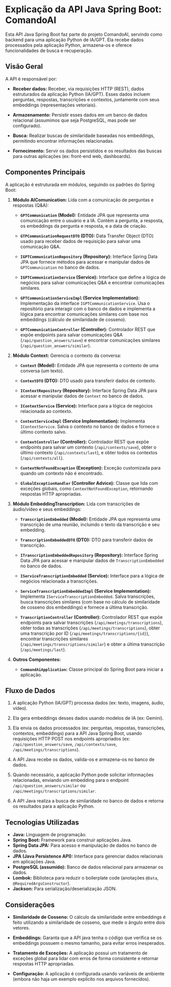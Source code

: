 # Explicação da API Java Spring Boot: ComandoAI

Esta API Java Spring Boot faz parte do projeto ComandoAI, servindo como backend para uma aplicação Python de IA/GPT. Ela recebe dados processados pela aplicação Python, armazena-os e oferece funcionalidades de busca e recuperação.

## Visão Geral

A API é responsável por:

*   **Receber dados:** Receber, via requisições HTTP (REST), dados estruturados da aplicação Python (IA/GPT). Esses dados incluem perguntas, respostas, transcrições e contextos, juntamente com seus embeddings (representações vetoriais).

*   **Armazenamento:** Persistir esses dados em um banco de dados relacional (assumimos que seja PostgreSQL, mas pode ser configurado).

*   **Busca:** Realizar buscas de similaridade baseadas nos embeddings, permitindo encontrar informações relacionadas.

*   **Fornecimento:** Servir os dados persistidos e os resultados das buscas para outras aplicações (ex: front-end web, dashboards).

## Componentes Principais

A aplicação é estruturada em módulos, seguindo os padrões do Spring Boot:

1.  **Módulo AIComunication:** Lida com a comunicação de perguntas e respostas (Q&A):

    *   **`GPTCommunication` (Model):** Entidade JPA que representa uma comunicação entre o usuário e a IA. Contém a pergunta, a resposta, os embeddings da pergunta e resposta, e a data de criação.

    *   **`GTPCommunicationRequestDTO` (DTO):** Data Transfer Object (DTO) usado para receber dados de requisição para salvar uma comunicação Q&A.

    *   **`IGPTCommunicationRepository` (Repository):** Interface Spring Data JPA que fornece métodos para acessar e manipular dados de `GPTCommunication` no banco de dados.

    *   **`IGPTCommunicationService` (Service):** Interface que define a lógica de negócios para salvar comunicações Q&A e encontrar comunicações similares.

    *   **`GPTCommunicationServiceImpl` (Service Implementation):** Implementação da interface `IGPTCommunicationService`.  Usa o repositório para interagir com o banco de dados e implementa a lógica para encontrar comunicações similares com base nos embeddings (cálculo de similaridade de cosseno).

    *   **`GPTCommunicationController` (Controller):** Controlador REST que expõe endpoints para salvar comunicações Q&A (`/api/question_answers/save`) e encontrar comunicações similares (`/api/question_answers/similar`).

2.  **Módulo Context:** Gerencia o contexto da conversa:

    *   **`Context` (Model):** Entidade JPA que representa o contexto de uma conversa (um texto).

    *   **`ContextDTO` (DTO):** DTO usado para transferir dados de contexto.

    *   **`IContextRepository` (Repository):** Interface Spring Data JPA para acessar e manipular dados de `Context` no banco de dados.

    *   **`IContextService` (Service):** Interface para a lógica de negócios relacionada ao contexto.

    *   **`ContextServiceImpl` (Service Implementation):** Implementa `IContextService`. Salva o contexto no banco de dados e fornece o último contexto salvo.

    *   **`ContextController` (Controller):** Controlador REST que expõe endpoints para salvar um contexto (`/api/contexts/save`), obter o último contexto (`/api/contexts/last`), e obter todos os contextos (`/api/contexts/all`).

    *   **`ContextNotFoundException` (Exception):** Exceção customizada para quando um contexto não é encontrado.

    *   **`GlobalExceptionHandler` (Controller Advice):** Classe que lida com exceções globais, como `ContextNotFoundException`, retornando respostas HTTP apropriadas.

3.  **Módulo EmbeddingTranscription:** Lida com transcrições de áudio/vídeo e seus embeddings:

    *   **`TranscriptionEmbedded` (Model):** Entidade JPA que representa uma transcrição de uma reunião, incluindo o texto da transcrição e seu embedding.

    *   **`TranscriptionEmbeddedDTO` (DTO):** DTO para transferir dados de transcrição.

    *   **`ITranscriptionEmbeddedRepository` (Repository):** Interface Spring Data JPA para acessar e manipular dados de `TranscriptionEmbedded` no banco de dados.

    *   **`IServiceTranscriptionEmbedded` (Service):** Interface para a lógica de negócios relacionada a transcrições.

    *   **`ServiceTranscriptionEmbeddedImpl` (Service Implementation):** Implementa `IServiceTranscriptionEmbedded`. Salva transcrições, busca transcrições similares (com base no cálculo de similaridade de cosseno dos embeddings) e fornece a última transcrição.

    *   **`TranscriptionController` (Controller):** Controlador REST que expõe endpoints para salvar transcrições (`/api/meetings/transcriptions`), obter todas as transcrições (`/api/meetings/transcriptions`), obter uma transcrição por ID (`/api/meetings/transcriptions/{id}`), encontrar transcrições similares (`/api/meetings/transcriptions/similar`) e obter a última transcrição (`/api/meetings/last`).

4.  **Outros Componentes:**

    *   **`CommandAiApplication`:** Classe principal do Spring Boot para iniciar a aplicação.

## Fluxo de Dados

1.  A aplicação Python (IA/GPT) processa dados (ex: texto, imagens, áudio, vídeo).

2.  Ela gera embeddings desses dados usando modelos de IA (ex: Gemini).

3.  Ela envia os dados processados (ex: perguntas, respostas, transcrições, contextos, embeddings) para a API Java Spring Boot, usando requisições HTTP POST nos endpoints apropriados (ex: `/api/question_answers/save`, `/api/contexts/save`, `/api/meetings/transcriptions`).

4.  A API Java recebe os dados, valida-os e armazena-os no banco de dados.

5.  Quando necessário, a aplicação Python pode solicitar informações relacionadas, enviando um embedding para o endpoint `/api/question_answers/similar` ou `/api/meetings/transcriptions/similar`.

6.  A API Java realiza a busca de similaridade no banco de dados e retorna os resultados para a aplicação Python.

## Tecnologias Utilizadas

*   **Java:** Linguagem de programação.
*   **Spring Boot:** Framework para construir aplicações Java.
*   **Spring Data JPA:** Para acesso e manipulação de dados no banco de dados.
*   **JPA (Java Persistence API):** Interface para gerenciar dados relacionais em aplicações Java.
*   **PostgreSQL (assumido):** Banco de dados relacional para armazenar os dados.
*   **Lombok:** Biblioteca para reduzir o boilerplate code (anotações `@Data`, `@RequiredArgsConstructor`).
*   **Jackson:** Para serialização/deserialização JSON.

## Considerações

*   **Similaridade de Cosseno:** O cálculo da similaridade entre embeddings é feito utilizando a similaridade de cosseno, que mede o ângulo entre dois vetores.

*   **Embeddings:** Garanta que a API java tenha o código que verifica se os embeddings possuem o mesmo tamanho, para evitar erros inesperados.

*   **Tratamento de Exceções:** A aplicação possui um tratamento de exceções global para lidar com erros de forma consistente e retornar respostas HTTP apropriadas.

*   **Configuração:** A aplicação é configurada usando variáveis de ambiente (embora não haja um exemplo explícito nos arquivos fornecidos).